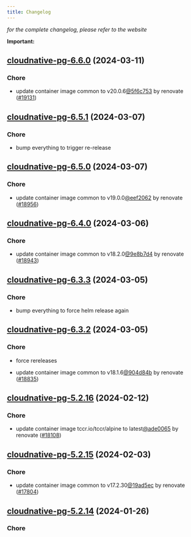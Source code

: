 ```yaml
---
title: Changelog
---
```



*for the complete changelog, please refer to the website*

**Important:**


## [cloudnative-pg-6.6.0](https://github.com/truecharts/charts/compare/cloudnative-pg-6.5.1...cloudnative-pg-6.6.0) (2024-03-11)

### Chore



- update container image common to v20.0.6[@5f6c753](https://github.com/5f6c753) by renovate ([#19131](https://github.com/truecharts/charts/issues/19131))


## [cloudnative-pg-6.5.1](https://github.com/truecharts/charts/compare/cloudnative-pg-6.5.0...cloudnative-pg-6.5.1) (2024-03-07)

### Chore



- bump everything to trigger re-release


## [cloudnative-pg-6.5.0](https://github.com/truecharts/charts/compare/cloudnative-pg-6.4.0...cloudnative-pg-6.5.0) (2024-03-07)

### Chore



- update container image common to v19.0.0[@eef2062](https://github.com/eef2062) by renovate ([#18956](https://github.com/truecharts/charts/issues/18956))


## [cloudnative-pg-6.4.0](https://github.com/truecharts/charts/compare/cloudnative-pg-6.3.3...cloudnative-pg-6.4.0) (2024-03-06)

### Chore



- update container image common to v18.2.0[@9e8b7d4](https://github.com/9e8b7d4) by renovate ([#18943](https://github.com/truecharts/charts/issues/18943))


## [cloudnative-pg-6.3.3](https://github.com/truecharts/charts/compare/cloudnative-pg-6.3.2...cloudnative-pg-6.3.3) (2024-03-05)

### Chore



- bump everything to force helm release again


## [cloudnative-pg-6.3.2](https://github.com/truecharts/charts/compare/cloudnative-pg-6.3.0...cloudnative-pg-6.3.2) (2024-03-05)

### Chore



- force rereleases

- update container image common to v18.1.6[@904d84b](https://github.com/904d84b) by renovate ([#18835](https://github.com/truecharts/charts/issues/18835))















## [cloudnative-pg-5.2.16](https://github.com/truecharts/charts/compare/cloudnative-pg-5.2.15...cloudnative-pg-5.2.16) (2024-02-12)

### Chore



- update container image tccr.io/tccr/alpine to latest[@ade0065](https://github.com/ade0065) by renovate ([#18108](https://github.com/truecharts/charts/issues/18108))


## [cloudnative-pg-5.2.15](https://github.com/truecharts/charts/compare/cloudnative-pg-5.2.14...cloudnative-pg-5.2.15) (2024-02-03)

### Chore



- update container image common to v17.2.30[@19ad5ec](https://github.com/19ad5ec) by renovate ([#17804](https://github.com/truecharts/charts/issues/17804))


## [cloudnative-pg-5.2.14](https://github.com/truecharts/charts/compare/cloudnative-pg-5.2.13...cloudnative-pg-5.2.14) (2024-01-26)

### Chore